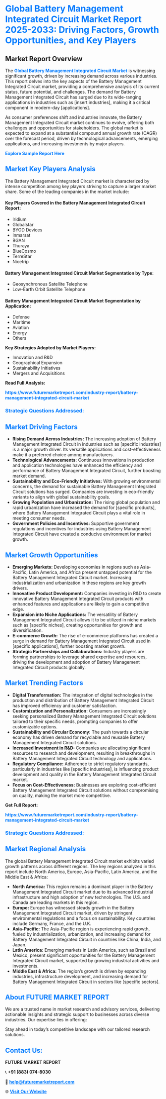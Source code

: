 <h1 style="color: #007BFF;">Global Battery Management Integrated Circuit Market Report 2025-2033: Driving Factors, Growth Opportunities, and Key Players</h1>

<section id="overview">
<h2>Market Report Overview</h2>
<p>The <a href="https://www.futuremarketreport.com/industry-report/battery-management-integrated-circuit-market" style="color: #007BFF; text-decoration: none;"><strong>Global Battery Management Integrated Circuit Market</strong></a> is witnessing significant growth, driven by increasing demand across various industries. This report delves into the key aspects of the Battery Management Integrated Circuit market, providing a comprehensive analysis of its current status, future potential, and challenges. The demand for Battery Management Integrated Circuit has surged due to its wide-ranging applications in industries such as [insert industries], making it a critical component in modern-day [applications].</p>
<p>As consumer preferences shift and industries innovate, the Battery Management Integrated Circuit market continues to evolve, offering both challenges and opportunities for stakeholders. The global market is expected to expand at a substantial compound annual growth rate (CAGR) over the forecast period, driven by technological advancements, emerging applications, and increasing investments by major players.</p>
</section>

<section id="overview">
<p><a href="https://www.futuremarketreport.com/request-sample/reportId=37393" style="color: #007BFF; text-decoration: none;"><strong>Explore Sample Report Here</strong></a></p>
</section>

<section id="key-players">
<h2 style="color: #007BFF;">Market Key Players Analysis</h2>
<p>The Battery Management Integrated Circuit market is characterized by intense competition among key players striving to capture a larger market share. Some of the leading companies in the market include:</p>
<h4>Key Players Covered in the Battery Management Integrated Circuit Report:</h4>
<ul><li>Iridium</li><li>Globalstar</li><li>BYOD Devices</li><li>Inmarsat</li><li>BGAN</li><li>Thuraya</li><li>BlueCosmo</li><li>TerreStar</li><li>Nicetrip</li></ul>
<h4>Battery Management Integrated Circuit Market Segmentation by Type:</h4>
<ul><li>Geosynchronous Satellite Telephone</li><li>Low-Earth Orbit Satellite Telephone</li></ul>

<h4>Battery Management Integrated Circuit Market Segmentation by Application:</h4>
<ul><li>Defense</li><li>Maritime</li><li>Aviation</li><li>Energy</li><li>Others</li></ul>
<p><strong>Key Strategies Adopted by Market Players:</strong></p>
<ul>
<li>Innovation and R&D</li>
<li>Geographical Expansion</li>
<li>Sustainability Initiatives</li>
<li>Mergers and Acquisitions</li>
</ul>
</section>

<section>
<p><strong>Read Full Analysis: </strong></p><a href="https://www.futuremarketreport.com/industry-report/battery-management-integrated-circuit-market" style="color: #007BFF; text-decoration: none;"><strong>https://www.futuremarketreport.com/industry-report/battery-management-integrated-circuit-market</strong></a>
<h3 style="color: #007BFF;">Strategic Questions Addressed:</h3>
</section>

<section id="driving-factors">
<h2 style="color: #007BFF;">Market Driving Factors</h2>
<ul>
<li><strong>Rising Demand Across Industries:</strong> The increasing adoption of Battery Management Integrated Circuit in industries such as [specific industries] is a major growth driver. Its versatile applications and cost-effectiveness make it a preferred choice among manufacturers.</li>
<li><strong>Technological Advancements:</strong> Continuous innovations in production and application technologies have enhanced the efficiency and performance of Battery Management Integrated Circuit, further boosting market demand.</li>
<li><strong>Sustainability and Eco-Friendly Initiatives:</strong> With growing environmental concerns, the demand for sustainable Battery Management Integrated Circuit solutions has surged. Companies are investing in eco-friendly variants to align with global sustainability goals.</li>
<li><strong>Growing Population and Urbanization:</strong> The rising global population and rapid urbanization have increased the demand for [specific products], where Battery Management Integrated Circuit plays a vital role in meeting consumer needs.</li>
<li><strong>Government Policies and Incentives:</strong> Supportive government regulations and incentives for industries using Battery Management Integrated Circuit have created a conducive environment for market growth.</li>
</ul>
</section>

<section id="growth-opportunities">
<h2 style="color: #007BFF;">Market Growth Opportunities</h2>
<ul>
<li><strong>Emerging Markets:</strong> Developing economies in regions such as Asia-Pacific, Latin America, and Africa present untapped potential for the Battery Management Integrated Circuit market. Increasing industrialization and urbanization in these regions are key growth drivers.</li>
<li><strong>Innovative Product Development:</strong> Companies investing in R&D to create innovative Battery Management Integrated Circuit products with enhanced features and applications are likely to gain a competitive edge.</li>
<li><strong>Expansion into Niche Applications:</strong> The versatility of Battery Management Integrated Circuit allows it to be utilized in niche markets such as [specific niches], creating opportunities for growth and diversification.</li>
<li><strong>E-commerce Growth:</strong> The rise of e-commerce platforms has created a surge in demand for Battery Management Integrated Circuit used in [specific applications], further boosting market growth.</li>
<li><strong>Strategic Partnerships and Collaborations:</strong> Industry players are forming partnerships to leverage shared expertise and resources, driving the development and adoption of Battery Management Integrated Circuit products globally.</li>
</ul>
</section>

<section id="trending-factors">
<h2 style="color: #007BFF;">Market Trending Factors</h2>
<ul>
<li><strong>Digital Transformation:</strong> The integration of digital technologies in the production and distribution of Battery Management Integrated Circuit has improved efficiency and customer satisfaction.</li>
<li><strong>Customization and Personalization:</strong> Consumers are increasingly seeking personalized Battery Management Integrated Circuit solutions tailored to their specific needs, prompting companies to offer customizable options.</li>
<li><strong>Sustainability and Circular Economy:</strong> The push towards a circular economy has driven demand for recyclable and reusable Battery Management Integrated Circuit solutions.</li>
<li><strong>Increased Investment in R&D:</strong> Companies are allocating significant resources to research and development, resulting in breakthroughs in Battery Management Integrated Circuit technology and applications.</li>
<li><strong>Regulatory Compliance:</strong> Adherence to strict regulatory standards, particularly in industries like [specific industries], is influencing product development and quality in the Battery Management Integrated Circuit market.</li>
<li><strong>Focus on Cost-Effectiveness:</strong> Businesses are exploring cost-efficient Battery Management Integrated Circuit solutions without compromising on quality, making the market more competitive.</li>
</ul>
</section>

<section>
<p><strong>Get Full Report: </strong></p><a href="https://www.futuremarketreport.com/industry-report/battery-management-integrated-circuit-market" style="color: #007BFF; text-decoration: none;"><strong>https://www.futuremarketreport.com/industry-report/battery-management-integrated-circuit-market</strong></a>
<h3 style="color: #007BFF;">Strategic Questions Addressed:</h3>
</section>


<section id="regional-analysis">
<h2 style="color: #007BFF;">Market Regional Analysis</h2>
<p>The global Battery Management Integrated Circuit market exhibits varied growth patterns across different regions. The key regions analyzed in this report include North America, Europe, Asia-Pacific, Latin America, and the Middle East & Africa:</p>
<ul>
<li><strong>North America:</strong> This region remains a dominant player in the Battery Management Integrated Circuit market due to its advanced industrial infrastructure and high adoption of new technologies. The U.S. and Canada are leading markets in this region.</li>
<li><strong>Europe:</strong> Europe has witnessed steady growth in the Battery Management Integrated Circuit market, driven by stringent environmental regulations and a focus on sustainability. Key countries include Germany, France, and the U.K.</li>
<li><strong>Asia-Pacific:</strong> The Asia-Pacific region is experiencing rapid growth, fueled by industrialization, urbanization, and increasing demand for Battery Management Integrated Circuit in countries like China, India, and Japan.</li>
<li><strong>Latin America:</strong> Emerging markets in Latin America, such as Brazil and Mexico, present significant opportunities for the Battery Management Integrated Circuit market, supported by growing industrial activities and investments.</li>
<li><strong>Middle East & Africa:</strong> The region’s growth is driven by expanding industries, infrastructure development, and increasing demand for Battery Management Integrated Circuit in sectors like [specific sectors].</li>
</ul>
</section>

<footer>
<h2 style="color: #007BFF;">About FUTURE MARKET REPORT</h2>
<p>We are a trusted name in market research and advisory services, delivering actionable insights and strategic support to businesses across diverse industries. Our expertise lies in offering:</p>

<p>Stay ahead in today’s competitive landscape with our tailored research solutions.</p>

<h2 style="color: #007BFF;">Contact Us:</h2>
<p><strong>FUTURE MARKET REPORT</strong></p>
<p>📞 <strong>+91 (883) 074-8030</strong></p>
<p>📧 <strong><a href="mailto:help@futuremarketreport.com" style="color: #007BFF;">help@futuremarketreport.com</a></strong></p>
<p>🌐 <strong><a href="https://www.futuremarketreport.com/" style="color: #007BFF;">Visit Our Website</a></strong></p>
</footer>